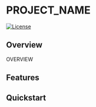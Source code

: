 # PROJECT_NAME

[![License](https://img.shields.io/badge/license-LICENSETYPE-blue.svg)](LICENSE)

## Overview

OVERVIEW


## Features

## Quickstart
```
```

